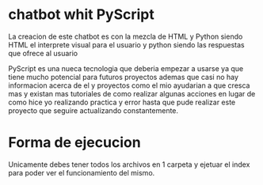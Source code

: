 # chatbot whit PyScript
La creacion de este chatbot es con la mezcla de HTML y Python siendo HTML el interprete visual para el usuario y python siendo las respuestas que ofrece al usuario

PyScript es una nueca tecnologia que deberia empezar a usarse ya que tiene mucho potencial para futuros proyectos ademas que casi no hay informacion acerca de el y proyectos como el mio ayudarian a que cresca mas y existan mas tutoriales de como realizar algunas acciones en lugar de como hice yo realizando practica y error hasta que pude realizar este proyecto que seguire actualizando constantemente.

# Forma de ejecucion
Unicamente debes tener todos los archivos en 1 carpeta y ejetuar el index para poder ver el funcionamiento del mismo.
